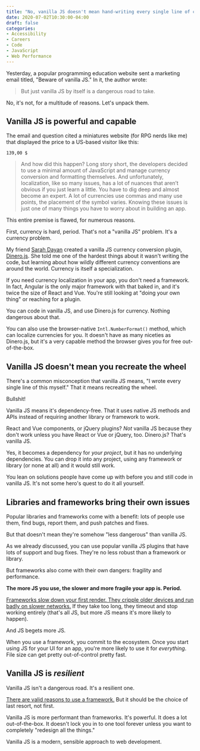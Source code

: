 ```yaml
---
title: "No, vanilla JS doesn't mean hand-writing every single line of code"
date: 2020-07-02T10:30:00-04:00
draft: false
categories:
- Accessibility
- Careers
- Code
- JavaScript
- Web Performance
---
```


Yesterday, a popular programming education website sent a marketing email titled, "Beware of vanilla JS." In it, the author wrote:

> But just vanilla JS by itself is a dangerous road to take.

No, it's not, for a multitude of reasons. Let's unpack them.

## Vanilla JS is powerful and capable

The email and question cited a miniatures website (for RPG nerds like me) that displayed the price to a US-based visitor like this:

```
139,00 $
```

> And how did this happen? Long story short, the developers decided to use a minimal amount of JavaScript and manage currency conversion and formatting themselves. And unfortunately, localization, like so many issues, has a lot of nuances that aren’t obvious if you just learn a little. You have to dig deep and almost become an expert. A lot of currencies use commas and many use points, the placement of the symbol varies. Knowing these issues is just one of many things you have to worry about in building an app.

This entire premise is flawed, for numerous reasons.

First, currency is hard, period. That's not a "vanilla JS" problem. It's a currency problem.

My friend [Sarah Dayan](https://sarahdayan.dev/) created a vanilla JS currency conversion plugin, [Dinero.js](https://dinerojs.com/). She told me one of the hardest things about it wasn't writing the code, but learning about how wildly different currency conventions are around the world. Currency is itself a specialization.

If you need currency localization in your app, you don't need a framework. In fact, Angular is the only major framework with that baked in, and it's twice the size of React and Vue. You're still looking at "doing your own thing" or reaching for a plugin.

You can code in vanilla JS, and use Dinero.js for currency. Nothing dangerous about that.

You can also use the browser-native `Intl.NumberFormat()` method, which can localize currencies for you. It doesn't have as many niceties as Dinero.js, but it's a very capable method the browser gives you for free out-of-the-box.

## Vanilla JS doesn't mean you recreate the wheel

There's a common misconception that vanilla JS means, "I wrote every single line of this myself." That it means recreating the wheel.

Bullshit!

Vanilla JS means it's dependency-free. That it uses native JS methods and APIs instead of requiring another library or framework to work.

React and Vue components, or jQuery plugins? *Not* vanilla JS because they don't work unless you have React or Vue or jQuery, too. Dinero.js? That's vanilla JS.

Yes, it becomes a dependency for *your project*, but it has no underlying dependencies. You can drop it into any project, using any framework or library (or none at all) and it would still work.

You lean on solutions people have come up with before you and still code in vanilla JS. It's not some hero's quest to do it all yourself.

## Libraries and frameworks bring their own issues

Popular libraries and frameworks come with a benefit: lots of people use them, find bugs, report them, and push patches and fixes.

But that doesn't mean they're somehow "less dangerous" than vanilla JS.

As we already discussed, you can use popular vanilla JS plugins that have lots of support and bug fixes. They're no less robust than a framework or library.

But frameworks also come with their own dangers: fragility and performance.

**The more JS you use, the slower and more fragile your app is. Period.**

[Frameworks slow down your first render. They cripple older devices and run badly on slower networks.](https://timkadlec.com/remembers/2020-04-21-the-cost-of-javascript-frameworks/) If they take too long, they timeout and stop working entirely (that's all JS, but more JS means it's more likely to happen).

And JS begets more JS.

When you use a framework, you commit to the ecosystem. Once you start using JS for your UI for an app, you're more likely to use it for *everything*. File size can get pretty out-of-control pretty fast.

## Vanilla JS is *resilient*

Vanilla JS isn't a dangerous road. It's a resilient one.

[There are valid reasons to use a framework.](/when-should-you-use-a-javascript-library-or-framework-instead-of-vanilla-js/) But it should be the choice of last resort, not first.

Vanilla JS is more performant than frameworks. It's powerful. It does a lot out-of-the-box. It doesn't lock you in to one tool forever unless you want to completely "redesign all the things."

Vanilla JS is a modern, sensible approach to web development.